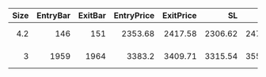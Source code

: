 |   Size |   EntryBar |   ExitBar |   EntryPrice |   ExitPrice |      SL |      TP |    PnL |   Commission |   ReturnPct | EntryTime                 | ExitTime                  | Duration        | Tag   |   Entry_Bullish |   Exit_Bullish |   Entry_Bearish |   Exit_Bearish |
|-------:|-----------:|----------:|-------------:|------------:|--------:|--------:|-------:|-------------:|------------:|:--------------------------|:--------------------------|:----------------|:------|----------------:|---------------:|----------------:|---------------:|
|    4.2 |        146 |       151 |      2353.68 |     2417.58 | 2306.62 | 2471.37 | 268.38 |            0 |  0.027149   | 2025-05-19 07:00:00+00:00 | 2025-05-19 12:00:00+00:00 | 0 days 05:00:00 |       |               0 |              0 |               0 |              0 |
|    3   |       1959 |      1964 |      3383.2  |     3409.71 | 3315.54 | 3552.36 |  79.53 |            0 |  0.00783578 | 2025-08-02 20:00:00+00:00 | 2025-08-03 01:00:00+00:00 | 0 days 05:00:00 |       |               0 |              0 |               0 |              0 |